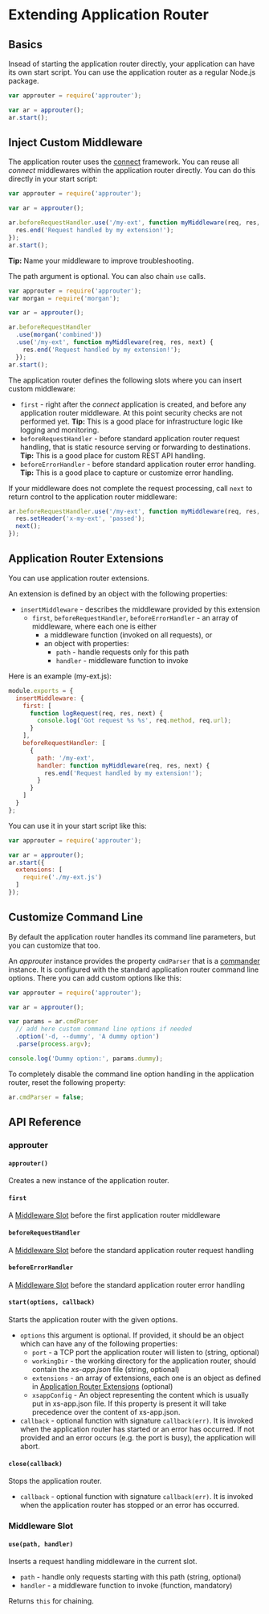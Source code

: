 # Extending Application Router

## Basics
Insead of starting the application router directly, your application can have its own start script.
You can use the application router as a regular Node.js package.
```js
var approuter = require('approuter');

var ar = approuter();
ar.start();
```

## Inject Custom Middleware

The application router uses the [connect](https://github.com/senchalabs/connect)
framework.
You can reuse all _connect_ middlewares within the application router directly.
You can do this directly in your start script:
```js
var approuter = require('approuter');

var ar = approuter();

ar.beforeRequestHandler.use('/my-ext', function myMiddleware(req, res, next) {
  res.end('Request handled by my extension!');
});
ar.start();
```
__Tip:__ Name your middleware to improve troubleshooting.

The path argument is optional. You can also chain `use` calls.
```js
var approuter = require('approuter');
var morgan = require('morgan');

var ar = approuter();

ar.beforeRequestHandler
  .use(morgan('combined'))
  .use('/my-ext', function myMiddleware(req, res, next) {
    res.end('Request handled by my extension!');
  });
ar.start();

```

The application router defines the following slots where you can insert custom middleware:
* `first` - right after the _connect_ application is created, and before any
application router middleware.
At this point security checks are not performed yet.
__Tip:__ This is a good place for infrastructure logic like logging and monitoring.
* `beforeRequestHandler` - before standard application router request handling,
that is static resource serving or forwarding to destinations.
__Tip:__ This is a good place for custom REST API handling.
* `beforeErrorHandler` - before standard application router error handling.
__Tip:__ This is a good place to capture or customize error handling.

If your middleware does not complete the request processing, call `next`
to return control to the application router middleware:
```js
ar.beforeRequestHandler.use('/my-ext', function myMiddleware(req, res, next) {
  res.setHeader('x-my-ext', 'passed');
  next();
});
```

## Application Router Extensions

You can use application router extensions.

An extension is defined by an object with the following properties:
* `insertMiddleware` - describes the middleware provided by this extension
  * `first`, `beforeRequestHandler`, `beforeErrorHandler` - an array of middleware, where each one is either
    * a middleware function (invoked on all requests), or
    * an object with properties:
      * `path` - handle requests only for this path
      * `handler` - middleware function to invoke

Here is an example (my-ext.js):
```js
module.exports = {
  insertMiddleware: {
    first: [
      function logRequest(req, res, next) {
        console.log('Got request %s %s', req.method, req.url);
      }
    ],
    beforeRequestHandler: [
      {
        path: '/my-ext',
        handler: function myMiddleware(req, res, next) {
          res.end('Request handled by my extension!');
        }
      }
    ]
  }
};
```
You can use it in your start script like this:
```js
var approuter = require('approuter');

var ar = approuter();
ar.start({
  extensions: [
    require('./my-ext.js')
  ]
});
```

## Customize Command Line

By default the application router handles its command line parameters, but you can
customize that too.

An _approuter_ instance provides the property `cmdParser` that is a
[commander](https://github.com/tj/commander.js/) instance.
It is configured with the standard application router command line options.
There you can add custom options like this:
```js
var approuter = require('approuter');

var ar = approuter();

var params = ar.cmdParser
  // add here custom command line options if needed
  .option('-d, --dummy', 'A dummy option')
  .parse(process.argv);

console.log('Dummy option:', params.dummy);
```
To completely disable the command line option handling in the application router,
reset the following property:
```js
ar.cmdParser = false;
```

## API Reference

### approuter

#### `approuter()`

Creates a new instance of the application router.

#### `first`
A [Middleware Slot](#middleware-slot) before the first application router middleware

#### `beforeRequestHandler`
A [Middleware Slot](#middleware-slot) before the standard application router request handling

#### `beforeErrorHandler`
A [Middleware Slot](#middleware-slot) before the standard application router error handling

#### `start(options, callback)`

Starts the application router with the given options.

* `options` this argument is optional. If provided, it should be an object which can have any of the following properties:
  * `port` - a TCP port the application router will listen to (string, optional)
  * `workingDir` - the working directory for the application router,
  should contain the _xs-app.json_ file (string, optional)
  * `extensions` - an array of extensions, each one is an object as defined in
  [Application Router Extensions](#application-router-extensions) (optional)
  * `xsappConfig` - An object representing the content which is usually put in xs-app.json file.
  If this property is present it will take precedence over the content of xs-app.json.
* `callback` - optional function with signature `callback(err)`.
It is invoked when the application router has started or an error has occurred.
If not provided and an error occurs (e.g. the port is busy), the application will abort.

#### `close(callback)`
Stops the application router.

* `callback` - optional function with signature `callback(err)`.
It is invoked when the application router has stopped or an error has occurred.

### Middleware Slot

#### `use(path, handler)`
Inserts a request handling middleware in the current slot.

* `path` - handle only requests starting with this path (string, optional)
* `handler` - a middleware function to invoke (function, mandatory)

Returns `this` for chaining.
